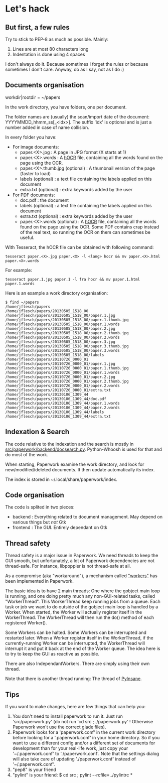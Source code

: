 # Let's hack


## But first, a few rules

Try to stick to PEP-8 as much as possible. Mainly:

1. Lines are at most 80 characters long
2. Indentation is done using 4 spaces

I don't always do it. Because sometimes I forget the rules or because
sometimes I don't care. Anyway, do as I say, not as I do :)


## Documents organisation

workdir|rootdir = ~/papers

In the work directory, you have folders, one per document.

The folder names are (usually) the scan/import date of the document:
YYYYMMDD\_hhmm\_ss[\_&lt;idx&gt;]. The suffix 'idx' is optional and is just
a number added in case of name collision.

In every folder you have:

* For image documents:
  * paper.&lt;X&gt;.jpg : A page in JPG format (X starts at 1)
  * paper.&lt;X&gt;.words : A
    [hOCR](https://docs.google.com/document/d/1QQnIQtvdAC_8n92-LhwPcjtAUFwBlzE8EWnKAxlgVf0/preview)
	file, containing all the words found on the page using the OCR.
  * paper.&lt;X&gt;.thumb.jpg (optional) : A thumbnail version of the page (faster to load)
  * labels (optional) : a text file containing the labels applied on this document
  * extra.txt (optional) : extra keywords added by the user
* For PDF documents:
  * doc.pdf : the document
  * labels (optional) : a text file containing the labels applied on this document
  * extra.txt (optional) : extra keywords added by the user
  * paper.&lt;X&gt;.words (optional) : A
    [hOCR](https://docs.google.com/document/d/1QQnIQtvdAC_8n92-LhwPcjtAUFwBlzE8EWnKAxlgVf0/preview)
	file, containing all the words found on the page using the OCR. Some PDF contains crap instead
	of the real text, so running the OCR on them can sometimes be useful.

With Tesseract, the hOCR file can be obtained with following command:

	tesseract paper.<X>.jpg paper.<X> -l <lang> hocr && mv paper.<X>.html paper.<X>.words

For example:

	tesseract paper.1.jpg paper.1 -l fra hocr && mv paper.1.html paper.1.words

Here is an example a work directory organisation:

	$ find ~/papers
	/home/jflesch/papers
	/home/jflesch/papers/20130505_1518_00
	/home/jflesch/papers/20130505_1518_00/paper.1.jpg
	/home/jflesch/papers/20130505_1518_00/paper.1.thumb.jpg
	/home/jflesch/papers/20130505_1518_00/paper.1.words
	/home/jflesch/papers/20130505_1518_00/paper.2.jpg
	/home/jflesch/papers/20130505_1518_00/paper.2.thumb.jpg
	/home/jflesch/papers/20130505_1518_00/paper.2.words
	/home/jflesch/papers/20130505_1518_00/paper.3.jpg
	/home/jflesch/papers/20130505_1518_00/paper.3.thumb.jpg
	/home/jflesch/papers/20130505_1518_00/paper.3.words
	/home/jflesch/papers/20130505_1518_00/labels
	/home/jflesch/papers/20110726_0000_01
	/home/jflesch/papers/20110726_0000_01/paper.1.jpg
	/home/jflesch/papers/20110726_0000_01/paper.1.thumb.jpg
	/home/jflesch/papers/20110726_0000_01/paper.1.words
	/home/jflesch/papers/20110726_0000_01/paper.2.jpg
	/home/jflesch/papers/20110726_0000_01/paper.2.thumb.jpg
	/home/jflesch/papers/20110726_0000_01/paper.2.words
	/home/jflesch/papers/20110726_0000_01/extra.txt
	/home/jflesch/papers/20130106_1309_44
	/home/jflesch/papers/20130106_1309_44/doc.pdf
	/home/jflesch/papers/20130106_1309_44/paper.1.words
	/home/jflesch/papers/20130106_1309_44/paper.2.words
	/home/jflesch/papers/20130106_1309_44/labels
	/home/jflesch/papers/20130106_1309_44/extra.txt


## Indexation & Search

The code relative to the indexation and the search is mostly in
[src/paperwork/backend/docsearch.py](src/paperwork/backend/docsearch.py).
Python-Whoosh is used for that and do most of the work.

When starting, Paperwork examine the work directory, and look for
new/modified/deleted documents. It then update automatically its index.

The index is stored in ~/.local/share/paperwork/index.


## Code organisation

The code is splited in two pieces:
* backend : Everything related to document management. May depend on various things but *not* Gtk
* frontend : The GUI. Entirely dependant on Gtk


## Thread safety

Thread safety is a major issue in Paperwork. We need threads to keep the GUI
smooth, but unfortunately, a lot of Paperwork dependencies are not
thread-safe. For instance, libpoppler is not thread-safe at all.

As a compromise (aka "workaround"), a mechanism called
["workers"](src/paperwork/frontend/workers.py) has been implemented in
Paperwork.

The basic idea is to have 2 main threads: One where the gobject main loop is
running, and one doing pretty much any non-GUI-related tasks, called
"WorkerThread". This WorkerThread keep running jobs from a queue. Each task
or job we want to do outside of the gobject main loop is handled by a Worker.
When started, the Worker will actually register itself in the WorkerThread.
The WorkerThread will then run the do() method of each registered Worker().

Some Workers can be halted. Some Workers can be interrupted and restarted
later. When a Worker register itself in the WorkerThread, if the
currently-running Worker can be interrupted, the WorkerThread will interrupt
it and put it back at the end of the Worker queue. The idea here is to try
to keep the GUI as reactive as possible.

There are also IndependantWorkers. There are simply using their own thread.

Note that there is another thread running: The thread of
[PyInsane](https://github.com/jflesch/pyinsane#readme).


## Tips

If you want to make changes, here are few things that can help you:

1. You don't need to install paperwork to run it. Just run 'src/paperwork.py' (do not run 'cd src ; ./paperwork.py' ! Otherwise Paperwork won't use the correct glade files).
2. Paperwork looks for a 'paperwork.conf' in the current work directory before
   looking for a '.paperwork.conf' in your home directory. So if you want to
   use a different config and/or a different set of documents for development
   than for your real-life work, just copy your '~/.paperwork.conf' to
   './paperwork.conf'. Note that the settings dialog will also take care of
   updating './paperwork.conf' instead of '~/.paperwork.conf'.
3. "pep8" is your friend
4. "pylint" is your friend: $ cd src ; pylint --rcfile=../pylintrc \*
